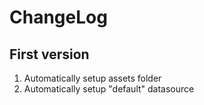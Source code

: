 # ChangeLog

## First version

1. Automatically setup assets folder
2. Automatically setup "default" datasource